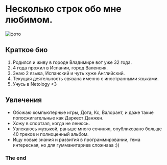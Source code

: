 # Несколько строк обо мне любимом.

![фото](https://sun9-10.userapi.com/impg/8AtfP1lfdfpjloacU2cqgwMaQ0pUuJEMsdpFRw/xXEzvfOBcD8.jpg?size=640x640&quality=95&sign=0a9489664e808b33ef9feb444ff07964&type=album)

## Краткое био
1. Родился и живу в городе Владимире вот уже 32 года.
2. 4 года прожил в Испании, город Валенсия.
3. Знаю 2 языка, Испанский и чуть хуже Английский.
4. Текущая деятельность связана именно с иностранными языками.
5. Учусь в Netology <3

## Увлечения
* Обожаю компьютерные игры, Дота, Кс, Валорант, и даже такие попосжигательные как Даркест Данжен.
* Хожу в спортзал, когда не ленюсь.
* Увлекаюсь музыкой, раньше много сочинял, опубликовано больше 40 треков и полноценный альбом.
* Ищу новые знания и развития в программировании, тема интересная, но для гумманитариев сложнааа :))

### The end